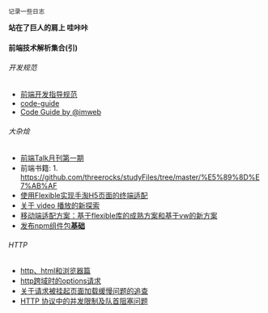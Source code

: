 ```
记录一些日志
```
**站在了巨人的肩上 哇咔咔**
#### 前端技术解析集合(引)

###### 开发规范
* [前端开发指导规范](https://github.com/evecalm/frontend-guideline)
* [code-guide](https://github.com/imweb/code-guide)
* [Code Guide by @imweb](http://imweb.github.io/CodeGuide/)

###### 大杂烩
* [前端Talk月刊第一期](https://github.com/icepy/icepy.me/issues/23)
* 前端书籍: 1. https://github.com/threerocks/studyFiles/tree/master/%E5%89%8D%E7%AB%AF
* [使用Flexible实现手淘H5页面的终端适配](https://github.com/amfe/article/issues/17)
* [关于 video 播放的新探索](https://segmentfault.com/a/1190000015611832)
* [移动端适配方案：基于flexible库的成熟方案和基于vw的新方案](https://mobilesite.github.io/2018/02/05/vm-mobile-layout/)
* [发布npm组件包**基础**](https://segmentfault.com/a/1190000006250554)

###### HTTP
* [http、html和浏览器篇](https://github.com/forthealllight/blog/issues/19)
* [http跨域时的options请求](https://www.jianshu.com/p/5cf82f092201)
* [关于请求被挂起页面加载缓慢问题的追查](http://fex.baidu.com/blog/2015/01/chrome-stalled-problem-resolving-process/)
* [HTTP 协议中的并发限制及队首阻塞问题](https://juejin.im/post/5b8909036fb9a01a0b31a7a4)
